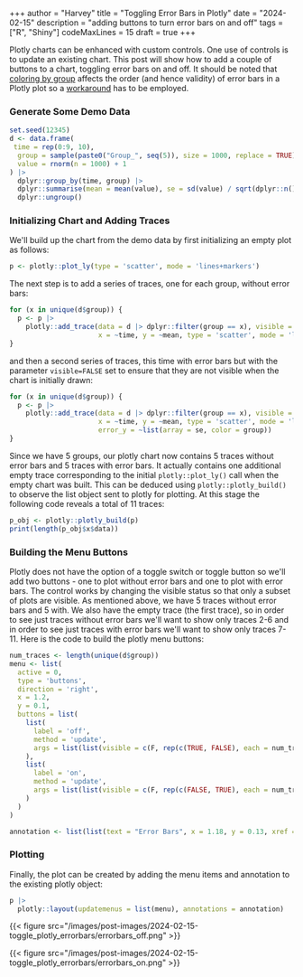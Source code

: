 +++
author = "Harvey"
title = "Toggling Error Bars in Plotly"
date = "2024-02-15"
description = "adding buttons to turn error bars on and off"
tags = ["R", "Shiny"]
codeMaxLines = 15
draft = true
+++

Plotly charts can be enhanced with custom controls.  One use of controls is to update an existing chart.  This post will show how to add a couple of buttons to a chart, toggling error bars on and off.  It should be noted that [coloring by group](https://github.com/plotly/plotly.R/issues/762) affects the order (and hence validity) of error bars in a Plotly plot so a [workaround](/post/2017-10-26-plotly_error_bars/) has to be employed.  

### Generate Some Demo Data

```r
set.seed(12345)
d <- data.frame(
 time = rep(0:9, 10),
  group = sample(paste0("Group_", seq(5)), size = 1000, replace = TRUE),
  value = rnorm(n = 1000) + 1
) |>
  dplyr::group_by(time, group) |>
  dplyr::summarise(mean = mean(value), se = sd(value) / sqrt(dplyr::n())) |>
  dplyr::ungroup()
```

### Initializing Chart and Adding Traces

We'll build up the chart from the demo data by first initializing an empty plot as follows:

```r
p <- plotly::plot_ly(type = 'scatter', mode = 'lines+markers')
```

The next step is to add a series of traces, one for each group, without error bars:

```r
for (x in unique(d$group)) {
  p <- p |>
    plotly::add_trace(data = d |> dplyr::filter(group == x), visible = TRUE,
                      x = ~time, y = ~mean, type = 'scatter', mode = 'lines+markers', color = ~group)
} 
```

and then a second series of traces, this time with error bars but with the parameter `visible=FALSE` set to ensure that they are not visible when the chart is initially drawn:

```r
for (x in unique(d$group)) {
  p <- p |>
    plotly::add_trace(data = d |> dplyr::filter(group == x), visible = FALSE,
                      x = ~time, y = ~mean, type = 'scatter', mode = 'lines+markers', color = ~group,
                      error_y = ~list(array = se, color = group))
}
```

Since we have 5 groups, our plotly chart now contains 5 traces without error bars and 5 traces with error bars.  It actually contains one additional empty trace corresponding to the initial `plotly::plot_ly()` call when the empty chart was built.  This can be deduced using `plotly::plotly_build()` to observe the list object sent to plotly for plotting.  At this stage the following code reveals a total of 11 traces:

```r
p_obj <- plotly::plotly_build(p)
print(length(p_obj$x$data))
```

### Building the Menu Buttons 

Plotly does not have the option of a toggle switch or toggle button so we'll add two buttons - one to plot without error bars and one to plot with error bars.  The control works by changing the visible status so that only a subset of plots are visible.  As mentioned above, we have 5 traces without error bars and 5 with.  We also have the empty trace (the first trace), so in order to see just traces without error bars we'll want to show only traces 2-6 and in order to see just traces with error bars we'll want to show only traces 7-11.  Here is the code to build the plotly menu buttons:

```r
num_traces <- length(unique(d$group))
menu <- list(
  active = 0,
  type = 'buttons',
  direction = 'right',
  x = 1.2,
  y = 0.1,
  buttons = list(
    list(
      label = 'off',
      method = 'update',
      args = list(list(visible = c(F, rep(c(TRUE, FALSE), each = num_traces))))
    ),
    list(
      label = 'on',
      method = 'update',
      args = list(list(visible = c(F, rep(c(FALSE, TRUE), each = num_traces))))
    )
  )
)

annotation <- list(list(text = "Error Bars", x = 1.18, y = 0.13, xref = "paper", yref = "paper", showarrow = FALSE))
```

### Plotting

Finally, the plot can be created by adding the menu items and annotation to the existing plotly object:

```r
p |>
  plotly::layout(updatemenus = list(menu), annotations = annotation)
```

{{< figure src="/images/post-images/2024-02-15-toggle_plotly_errorbars/errorbars_off.png" >}}

{{< figure src="/images/post-images/2024-02-15-toggle_plotly_errorbars/errorbars_on.png" >}}
